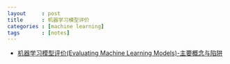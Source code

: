 ```yaml
---
layout     : post
title      : 机器学习模型评价
categories : [machine learning]
tags       : [notes]
---
```


- [机器学习模型评价(Evaluating Machine Learning Models)-主要概念与陷阱](http://blog.csdn.net/heyongluoyao8/article/details/49408319)
